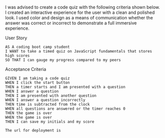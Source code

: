I was advised to create a code quiz with the following criteria shown below. I created an interactive experience for the user with a clean and polished look. I used color and design as a means of communication whether the answer was correct or incorrect to demonstrate a full immersive experience.


User Story

```
AS A coding boot camp student
I WANT to take a timed quiz on JavaScript fundamentals that stores high scores
SO THAT I can gauge my progress compared to my peers
```

Acceptance Criteria

```
GIVEN I am taking a code quiz
WHEN I click the start button
THEN a timer starts and I am presented with a question
WHEN I answer a question
THEN I am presented with another question
WHEN I answer a question incorrectly
THEN time is subtracted from the clock
WHEN all questions are answered or the timer reaches 0
THEN the game is over
WHEN the game is over
THEN I can save my initials and my score

The url for deployment is 